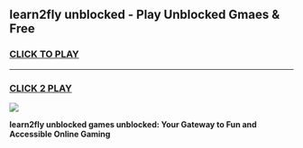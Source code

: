 
## learn2fly unblocked - Play Unblocked Gmaes & Free
<h3>
<a href="https://news.freeplayer.one?title=learn2fly_unblocked&ref=16F">CLICK TO PLAY</a></h3>
<hr>

<h3>
<a href="https://news.freeplayer.one?title=learn2fly_unblocked&ref=16F">CLICK 2 PLAY</a>
  
</h3>

<a href="https://news.freeplayer.one?title=learn2fly_unblocked&ref=16F/"><img src="https://clearcache.store/games.png"></a>


**learn2fly unblocked games unblocked: Your Gateway to Fun and Accessible Online Gaming**
